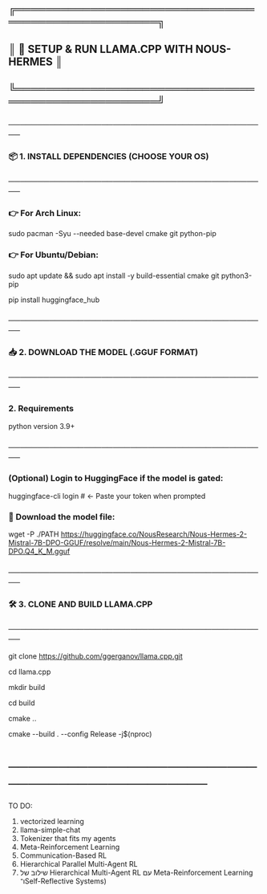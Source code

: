 ## ╔════════════════════════════════════════════════════╗



## ║        🚀 SETUP & RUN LLAMA.CPP WITH NOUS-HERMES  ║


## ╚════════════════════════════════════════════════════╝




### ─────────────────────────────────────────────


### 📦 1. INSTALL DEPENDENCIES (CHOOSE YOUR OS)


### ─────────────────────────────────────────────




### 👉 For Arch Linux:

sudo pacman -Syu --needed base-devel cmake git python-pip




### 👉 For Ubuntu/Debian:

sudo apt update && sudo apt install -y build-essential cmake git python3-pip

pip install huggingface_hub




### ─────────────────────────────────────────────


### 📥 2. DOWNLOAD THE MODEL (.GGUF FORMAT)


### ─────────────────────────────────────────────


###  2. Requirements
python version 3.9+


### ─────────────────────────────────────────────



### (Optional) Login to HuggingFace if the model is gated:


huggingface-cli login   # ← Paste your token when prompted




### 📄 Download the model file:

wget -P ./PATH https://huggingface.co/NousResearch/Nous-Hermes-2-Mistral-7B-DPO-GGUF/resolve/main/Nous-Hermes-2-Mistral-7B-DPO.Q4_K_M.gguf

### ─────────────────────────────────────────────


### 🛠️ 3. CLONE AND BUILD LLAMA.CPP


### ─────────────────────────────────────────────

git clone https://github.com/ggerganov/llama.cpp.git  


cd llama.cpp  


mkdir build  


cd build  


cmake ..  


cmake --build . --config Release -j$(nproc)  

# ─────────────────────────────────────────────

TO DO:

 1. vectorized learning
 2. llama-simple-chat
 3. Tokenizer that fits my agents
 4. Meta-Reinforcement Learning
 5. Communication-Based RL
 6. Hierarchical Parallel Multi-Agent RL
 7. שילוב של Hierarchical Multi-Agent RL עם Meta-Reinforcement Learning ו־Self-Reflective Systems)
